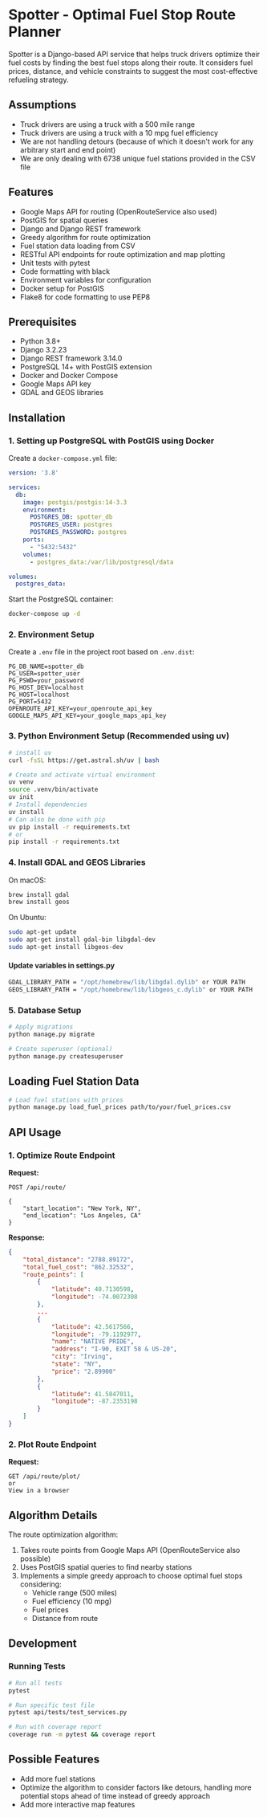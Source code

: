 # Spotter - Optimal Fuel Stop Route Planner

Spotter is a Django-based API service that helps truck drivers optimize their fuel costs by finding the best fuel stops along their route. It considers fuel prices, distance, and vehicle constraints to suggest the most cost-effective refueling strategy.

## Assumptions
- Truck drivers are using a truck with a 500 mile range
- Truck drivers are using a truck with a 10 mpg fuel efficiency
- We are not handling detours (because of which it doesn't work for any arbitrary start and end point)
- We are only dealing with 6738 unique fuel stations provided in the CSV file

## Features

- Google Maps API for routing (OpenRouteService also used)
- PostGIS for spatial queries
- Django and Django REST framework
- Greedy algorithm for route optimization
- Fuel station data loading from CSV
- RESTful API endpoints for route optimization and map plotting
- Unit tests with pytest
- Code formatting with black
- Environment variables for configuration
- Docker setup for PostGIS
- Flake8 for code formatting to use PEP8

## Prerequisites

- Python 3.8+
- Django 3.2.23
- Django REST framework 3.14.0
- PostgreSQL 14+ with PostGIS extension
- Docker and Docker Compose
- Google Maps API key
- GDAL and GEOS libraries

## Installation

### 1. Setting up PostgreSQL with PostGIS using Docker

Create a `docker-compose.yml` file:

```yaml
version: '3.8'

services:
  db:
    image: postgis/postgis:14-3.3
    environment:
      POSTGRES_DB: spotter_db
      POSTGRES_USER: postgres
      POSTGRES_PASSWORD: postgres
    ports:
      - "5432:5432"
    volumes:
      - postgres_data:/var/lib/postgresql/data

volumes:
  postgres_data:
```

Start the PostgreSQL container:
```bash
docker-compose up -d
```

### 2. Environment Setup

Create a `.env` file in the project root based on `.env.dist`:

```env
PG_DB_NAME=spotter_db
PG_USER=spotter_user
PG_PSWD=your_password
PG_HOST_DEV=localhost
PG_HOST=localhost
PG_PORT=5432
OPENROUTE_API_KEY=your_openroute_api_key
GOOGLE_MAPS_API_KEY=your_google_maps_api_key
```

### 3. Python Environment Setup (Recommended using uv)
```bash
# install uv
curl -fsSL https://get.astral.sh/uv | bash

# Create and activate virtual environment
uv venv
source .venv/bin/activate
uv init
# Install dependencies
uv install
# Can also be done with pip
uv pip install -r requirements.txt
# or
pip install -r requirements.txt
```

### 4. Install GDAL and GEOS Libraries

On macOS:
```bash
brew install gdal
brew install geos
```

On Ubuntu:
```bash
sudo apt-get update
sudo apt-get install gdal-bin libgdal-dev
sudo apt-get install libgeos-dev
```

#### Update variables in settings.py
```bash
GDAL_LIBRARY_PATH = "/opt/homebrew/lib/libgdal.dylib" or YOUR PATH
GEOS_LIBRARY_PATH = "/opt/homebrew/lib/libgeos_c.dylib" or YOUR PATH
```


### 5. Database Setup

```bash
# Apply migrations
python manage.py migrate

# Create superuser (optional)
python manage.py createsuperuser
```

## Loading Fuel Station Data

```bash
# Load fuel stations with prices
python manage.py load_fuel_prices path/to/your/fuel_prices.csv
```

## API Usage

### 1. Optimize Route Endpoint

**Request:**
```http
POST /api/route/

{
    "start_location": "New York, NY",
    "end_location": "Los Angeles, CA"
}
```

**Response:**
```json
{
    "total_distance": "2788.89172",
    "total_fuel_cost": "862.32532",
    "route_points": [
        {
            "latitude": 40.7130598,
            "longitude": -74.0072308
        },
        ...
        {
            "latitude": 42.5617566,
            "longitude": -79.1192977,
            "name": "NATIVE PRIDE",
            "address": "I-90, EXIT 58 & US-20",
            "city": "Irving",
            "state": "NY",
            "price": "2.89900"
        },
        {
            "latitude": 41.5847011,
            "longitude": -87.2353198
        }
    ]
}
```

### 2. Plot Route Endpoint

**Request:**
```http
GET /api/route/plot/
or 
View in a browser
```

## Algorithm Details

The route optimization algorithm:
1. Takes route points from Google Maps API (OpenRouteService also possible)
2. Uses PostGIS spatial queries to find nearby stations
3. Implements a simple greedy approach to choose optimal fuel stops considering:
   - Vehicle range (500 miles)
   - Fuel efficiency (10 mpg)
   - Fuel prices
   - Distance from route

## Development

### Running Tests

```bash
# Run all tests
pytest

# Run specific test file
pytest api/tests/test_services.py

# Run with coverage report
coverage run -m pytest && coverage report
```


## Possible Features
- Add more fuel stations
- Optimize the algorithm to consider factors like detours, handling more potential stops ahead of time instead of greedy approach
- Add more interactive map features